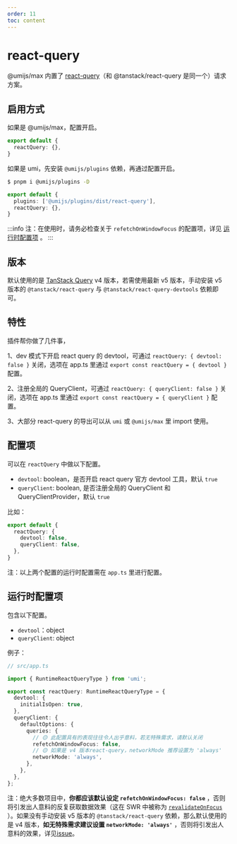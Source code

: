```yaml
---
order: 11
toc: content
---
```

# react-query

@umijs/max 内置了 [react-query](https://tanstack.com/query/)（和 @tanstack/react-query 是同一个）请求方案。

## 启用方式

如果是 @umijs/max，配置开启。

```ts
export default {
  reactQuery: {},
}
```

如果是 umi，先安装 `@umijs/plugins` 依赖，再通过配置开启。

```bash
$ pnpm i @umijs/plugins -D
```

```ts
export default {
  plugins: ['@umijs/plugins/dist/react-query'],
  reactQuery: {},
}
```

:::info
注：在使用时，请务必检查关于 `refetchOnWindowFocus` 的配置项，详见 [运行时配置项](#运行时配置项) 。
:::

## 版本

默认使用的是 [TanStack Query](https://tanstack.com/query/latest) v4 版本，若需使用最新 v5 版本，手动安装 v5 版本的 `@tanstack/react-query` 与 `@tanstack/react-query-devtools` 依赖即可。

## 特性

插件帮你做了几件事，

1、dev 模式下开启 react query 的 devtool，可通过 `reactQuery: { devtool: false }` 关闭，选项在 app.ts 里通过 `export const reactQuery = { devtool }` 配置。

2、注册全局的 QueryClient，可通过 `reactQuery: { queryClient: false }` 关闭，选项在 app.ts 里通过 `export const reactQuery = { queryClient }` 配置。

3、大部分 react-query 的导出可以从 `umi` 或 `@umijs/max` 里 import 使用。

## 配置项

可以在 `reactQuery` 中做以下配置。

- `devtool`: boolean，是否开启 react query 官方 devtool 工具，默认 `true`
- `queryClient`: boolean, 是否注册全局的 QueryClient 和 QueryClientProvider，默认 `true`

比如：

```ts
export default {
  reactQuery: {
    devtool: false,
    queryClient: false,
  },
}
```

注：以上两个配置的运行时配置需在 `app.ts` 里进行配置。

## 运行时配置项

包含以下配置。

- `devtool`：object
- `queryClient`: object

例子：

```ts
// src/app.ts

import { RuntimeReactQueryType } from 'umi';

export const reactQuery: RuntimeReactQueryType = {
  devtool: { 
    initialIsOpen: true,
  },
  queryClient: {
    defaultOptions: {
      queries: {
        // 🟡 此配置具有的表现往往令人出乎意料，若无特殊需求，请默认关闭
        refetchOnWindowFocus: false,
        // 🟡 如果是 v4 版本react-query，networkMode 推荐设置为 'always'
        networkMode: 'always',
      },
    },
  },
};
```

注：绝大多数项目中，**你都应该默认设定 `refetchOnWindowFocus: false`** ，否则将引发出人意料的反复获取数据效果（这在 SWR 中被称为 [`revalidateOnFocus`](https://swr.vercel.app/zh-CN/docs/api#options) ）。如果没有手动安装 v5 版本的 `@tanstack/react-query` 依赖，那么默认使用的是 v4 版本，**如无特殊需求建议设置 `networkMode: 'always'`** ，否则将引发出人意料的效果，详见[issue](https://github.com/TanStack/query/issues/5679)。

